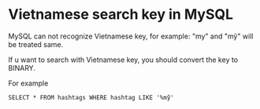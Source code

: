 # Vietnamese search key in MySQL

MySQL can not recognize Vietnamese key, for example: "my" and "mỹ" will be
treated same.

If u want to search with Vietnamese key, you should convert the key to BINARY.

For example

```
SELECT * FROM hashtags WHERE hashtag LIKE '%mỹ'
```
